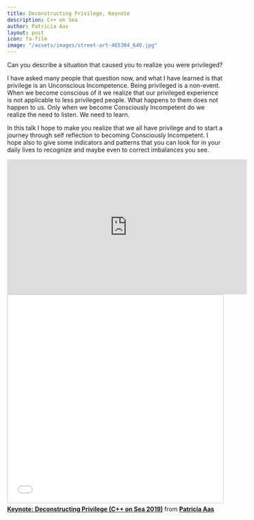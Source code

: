 ```yaml
---
title: Deconstructing Privilege, Keynote
description: C++ on Sea
author: Patricia Aas
layout: post
icon: fa-film
image: "/assets/images/street-art-465304_640.jpg"
---
```

Can you describe a situation that caused you to realize you were privileged?

I have asked many people that question now, and what I have learned is that privilege is an Unconscious Incompetence. Being privileged is a non-event. When we become conscious of it we realize that our privileged experience is not applicable to less privileged people. What happens to them does not happen to us. Only when we become Consciously Incompetent do we realize the need to listen. We need to learn.

In this talk I hope to make you realize that we all have privilege and to start a journey through self reflection to becoming Consciously Incompetent. I hope also to give some indicators and patterns that you can look for in your daily lives to recognize and maybe even to correct imbalances you see.

<iframe width="560" height="315" src="https://www.youtube-nocookie.com/embed/ZYvyO27uMCU" frameborder="0" allow="accelerometer; autoplay; encrypted-media; gyroscope; picture-in-picture" allowfullscreen></iframe>

<iframe src="//www.slideshare.net/slideshow/embed_code/key/UscARRypc0uLp" width="595" height="485" frameborder="0" marginwidth="0" marginheight="0" scrolling="no" style="border:1px solid #CCC; border-width:1px; margin-bottom:5px; max-width: 100%;" allowfullscreen> </iframe> <div style="margin-bottom:5px"> <strong> <a href="//www.slideshare.net/PatriciaAas/keynote-deconstructing-privilege-c-on-sea-2019" title="Keynote: Deconstructing Privilege (C++ on Sea 2019)" target="_blank">Keynote: Deconstructing Privilege (C++ on Sea 2019)</a> </strong> from <strong><a href="https://www.slideshare.net/PatriciaAas" target="_blank">Patricia Aas</a></strong> </div>